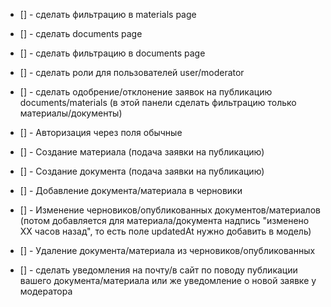 - [] - сделать фильтрацию в materials page
- [] - сделать documents page
- [] - сделать фильтрацию в documents page
- [] - сделать роли для пользователей user/moderator
- [] - сделать одобрение/отклонение заявок на публикацию documents/materials (в этой панели сделать фильтрацию только материалы/документы)
- [] - Авторизация через поля обычные
- [] - Создание материала (подача заявки на публикацию)
- [] - Создание документа (подача заявки на публикацию)
- [] - Добавление документа/материала в черновики
- [] - Изменение черновиков/опубликованных документов/материалов (потом добавляется для материала/документа надпись "изменено XX часов назад", то есть поле updatedAt нужно добавить в модель)
- [] - Удаление документа/материала из черновиков/опубликованных

- [] - сделать уведомления на почту/в сайт по поводу публикации вашего документа/материала или же уведомление о новой заявке у модератора
